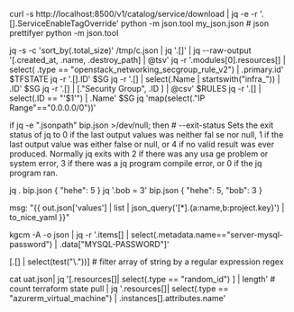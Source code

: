 curl -s http://localhost:8500/v1/catalog/service/download | jq  -e -r '.[].ServiceEnableTagOverride'
python -m json.tool my_json.json # json prettifyer
python -m json.tool

jq -s -c  'sort_by(.total_size)' /tmp/c.json | jq '.[]' | jq --raw-output '[.created_at, .name, .destroy_path] | @tsv'
jq -r '.modules[0].resources[] | select( .type == "openstack_networking_secgroup_rule_v2") | .primary.id' $TFSTATE
jq -r '.[].ID' $SG
jq -r '.[] | select(.Name | startswith("infra_")) | .ID' $SG
jq -r '.[] | [."Security Group", .ID ] | @csv' $RULES
jq -r '.[] | select(.ID == "'$1'") | .Name' $SG
jq 'map(select(."IP Range"=="0.0.0.0/0"))'


if jq -e ".jsonpath" bip.json >/dev/null; then # --exit-status Sets the exit status of jq to 0 if the last output values was neither fal se nor null, 1 if the last output value was either false or null, or 4  if  no  valid result  was  ever produced. Normally jq exits with 2 if there was any usa ge problem or system error, 3 if there was a jq program compile error, or 0 if the jq program ran.

jq . bip.json
{
  "hehe": 5
}
jq '.bob = 3' bip.json
{
  "hehe": 5,
  "bob": 3
}

msg: "{{ out.json['values'] | list | json_query('[*].{a:name,b:project.key}') | to_nice_yaml }}"

kgcm -A -o json | jq -r '.items[] | select(.metadata.name=="server-mysql-password") | .data["MYSQL-PASSWORD"]'


[.[] | select(test("\\."))] # filter array of string by a regular expression regex

cat uat.json| jq '[.resources[]| select(.type == "random_id") ] | length' # count
terraform state pull | jq '.resources[]| select(.type == "azurerm_virtual_machine") | .instances[].attributes.name'
